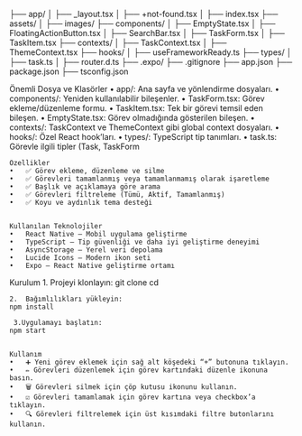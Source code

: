 ├── app/
│   ├── _layout.tsx
│   ├── +not-found.tsx
│   ├── index.tsx
├── assets/
│   ├── images/
├── components/
│   ├── EmptyState.tsx
│   ├── FloatingActionButton.tsx
│   ├── SearchBar.tsx
│   ├── TaskForm.tsx
│   ├── TaskItem.tsx
├── contexts/
│   ├── TaskContext.tsx
│   ├── ThemeContext.tsx
├── hooks/
│   ├── useFrameworkReady.ts
├── types/
│   ├── task.ts
│   ├── router.d.ts
├── .expo/
├── .gitignore
├── app.json
├── package.json
├── tsconfig.json


Önemli Dosya ve Klasörler
	•	app/: Ana sayfa ve yönlendirme dosyaları.
	•	components/: Yeniden kullanılabilir bileşenler.
	•	TaskForm.tsx: Görev ekleme/düzenleme formu.
	•	TaskItem.tsx: Tek bir görevi temsil eden bileşen.
	•	EmptyState.tsx: Görev olmadığında gösterilen bileşen.
	•	contexts/: TaskContext ve ThemeContext gibi global context dosyaları.
	•	hooks/: Özel React hook’ları.
	•	types/: TypeScript tip tanımları.
	•	task.ts: Görevle ilgili tipler (Task, TaskForm

    Özellikler
	•	✅ Görev ekleme, düzenleme ve silme
	•	✅ Görevleri tamamlanmış veya tamamlanmamış olarak işaretleme
	•	✅ Başlık ve açıklamaya göre arama
	•	✅ Görevleri filtreleme (Tümü, Aktif, Tamamlanmış)
	•	✅ Koyu ve aydınlık tema desteği


    Kullanılan Teknolojiler
	•	React Native – Mobil uygulama geliştirme
	•	TypeScript – Tip güvenliği ve daha iyi geliştirme deneyimi
	•	AsyncStorage – Yerel veri depolama
	•	Lucide Icons – Modern ikon seti
	•	Expo – React Native geliştirme ortamı


Kurulum
	1.	Projeyi klonlayın:
    git clone <repository-url>
    cd <repository-folder>
    
    2.  Bağımlılıkları yükleyin:
    npm install

     3.Uygulamayı başlatın:
    npm start


    Kullanım
	•	➕ Yeni görev eklemek için sağ alt köşedeki “+” butonuna tıklayın.
	•	✏️ Görevleri düzenlemek için görev kartındaki düzenle ikonuna basın.
	•	🗑️ Görevleri silmek için çöp kutusu ikonunu kullanın.
	•	☑️ Görevleri tamamlamak için görev kartına veya checkbox’a tıklayın.
	•	🔍 Görevleri filtrelemek için üst kısımdaki filtre butonlarını kullanın.


    

